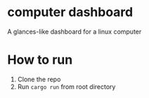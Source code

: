 # computer dashboard

A glances-like dashboard for a linux computer

# How to run
1. Clone the repo
2. Run `cargo run` from root directory
